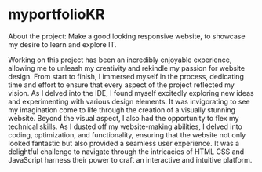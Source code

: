 # myportfolioKR

About the project: Make a good looking responsive website, to showcase my desire to learn and explore IT.

Working on this project has been an incredibly enjoyable experience, allowing me to unleash my creativity and rekindle my passion for website design. 
From start to finish, I immersed myself in the process, dedicating time and effort to ensure that every aspect of the project reflected my vision.
As I delved into the IDE, I found myself excitedly exploring new ideas and experimenting with various design elements. 
It was invigorating to see my imagination come to life through the creation of a visually stunning website.
Beyond the visual aspect, I also had the opportunity to flex my technical skills. 
As I dusted off my website-making abilities, I delved into coding, optimization, and functionality, 
ensuring that the website not only looked fantastic but also provided a seamless user experience.
It was a delightful challenge to navigate through the intricacies of HTML CSS and JavaScript harness their power to craft an interactive and intuitive platform.

